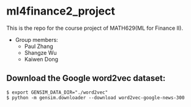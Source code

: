 # ml4finance2_project
This is the repo for the course project of MATH629(ML for Finance II). 
+ Group members:
	- Paul Zhang
	- Shangze Wu
	- Kaiwen Dong

## Download the Google word2vec dataset:
```
$ export GENSIM_DATA_DIR="./word2vec"
$ python -m gensim.downloader --download word2vec-google-news-300
```
